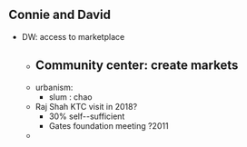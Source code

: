 ## Connie and David
- DW: access to marketplace
	- Community center: create markets
		- 
	- urbanism:
		- slum : chao
	- Raj Shah KTC visit in 2018? 
		- 30% self--sufficient
		- Gates foundation meeting ?2011
	- 